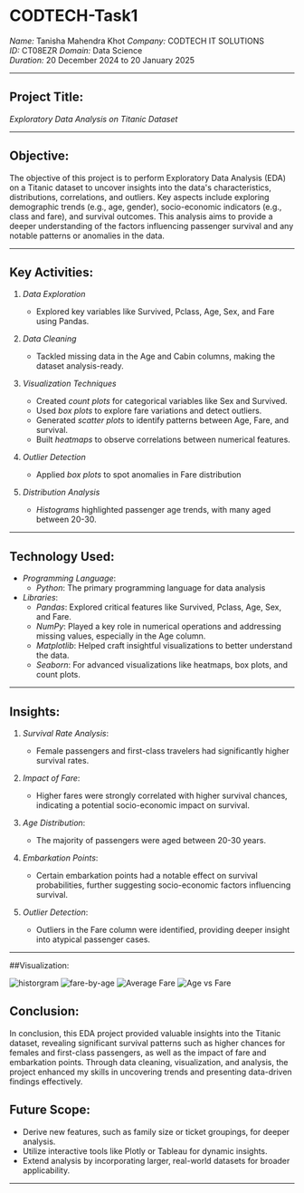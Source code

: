 # CODTECH-Task1

*Name:* Tanisha Mahendra Khot
*Company:* CODTECH IT SOLUTIONS  
*ID:* CT08EZR
*Domain:* Data Science  
*Duration:* 20 December 2024 to 20 January 2025 


---

## Project Title: 
*Exploratory Data Analysis on Titanic Dataset*

---

## Objective:
The objective of this project is to perform Exploratory Data Analysis (EDA) on a Titanic dataset to uncover insights into the data's characteristics, distributions, correlations, and outliers. Key aspects include exploring demographic trends (e.g., age, gender), socio-economic indicators (e.g., class and fare), and survival outcomes. This analysis aims to provide a deeper understanding of the factors influencing passenger survival and any notable patterns or anomalies in the data.

---

## Key Activities:
1. *Data Exploration*  
   - Explored key variables like Survived, Pclass, Age, Sex, and Fare using Pandas.

2. *Data Cleaning*  
   - Tackled missing data in the Age and Cabin columns, making the dataset analysis-ready.

3. *Visualization Techniques*  
   - Created *count plots* for categorical variables like Sex and Survived.
   - Used *box plots* to explore fare variations and detect outliers.
   - Generated *scatter plots* to identify patterns between Age, Fare, and survival.
   - Built *heatmaps* to observe correlations between numerical features.

4. *Outlier Detection*  
   - Applied *box plots* to spot anomalies in Fare distribution

5. *Distribution Analysis*  
   - *Histograms* highlighted passenger age trends, with many aged between 20-30.

---

## Technology Used:
- *Programming Language*:
  - *Python*: The primary programming language for data analysis
- *Libraries*:
  - *Pandas*: Explored critical features like Survived, Pclass, Age, Sex, and Fare.
  - *NumPy*:  Played a key role in numerical operations and addressing missing values, especially in the Age column.
  - *Matplotlib*: Helped craft insightful visualizations to better understand the data.
  - *Seaborn*: For advanced visualizations like heatmaps, box plots, and count plots.

---

## Insights:
1. *Survival Rate Analysis*:  
   - Female passengers and first-class travelers had significantly higher survival rates.

2. *Impact of Fare*:  
   - Higher fares were strongly correlated with higher survival chances, indicating a potential socio-economic impact on survival.

3. *Age Distribution*:  
   - The majority of passengers were aged between 20-30 years.

4. *Embarkation Points*:  
   - Certain embarkation points had a notable effect on survival probabilities, further suggesting socio-economic factors influencing survival.

5. *Outlier Detection*:  
   - Outliers in the Fare column were identified, providing deeper insight into atypical passenger cases.

---

##Visualization:

![historgram](https://github.com/user-attachments/assets/afebb866-691b-4824-a85b-df478bd4d098)
![fare-by-age](https://github.com/user-attachments/assets/0b4f5d39-0264-4a5d-87a6-5380de02e8da)
![Average Fare ](https://github.com/user-attachments/assets/43c360bf-4574-442d-b628-8b7dd0220301)
![Age vs Fare](https://github.com/user-attachments/assets/0f15d26d-59d0-45e9-a9d8-82bf48a7dbfb)





## Conclusion:
In conclusion, this EDA project provided valuable insights into the Titanic dataset, revealing significant survival patterns such as higher chances for females and first-class passengers, as well as the impact of fare and embarkation points. Through data cleaning, visualization, and analysis, the project enhanced my skills in uncovering trends and presenting data-driven findings effectively.



## Future Scope:
- Derive new features, such as family size or ticket groupings, for deeper analysis.
- Utilize interactive tools like Plotly or Tableau for dynamic insights.
- Extend analysis by incorporating larger, real-world datasets for broader applicability.

---





